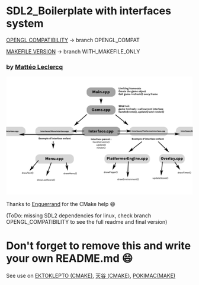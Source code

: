 # SDL2_Boilerplate with interfaces system

[OPENGL COMPATIBILITY](https://github.com/MatteoL-W/SDL2_Boilerplate/tree/OPENGL_COMPAT) -> branch OPENGL_COMPAT

[MAKEFILE VERSION](https://github.com/MatteoL-W/SDL2_Boilerplate/tree/WITH_MAKEFILE_ONLY) -> branch WITH_MAKEFILE_ONLY

### by [Mattéo Leclercq](https://github.com/MatteoL-W/)

![alt text](demo.png)

Thanks to [Enguerrand](https://github.com/dsmtE) for the CMake help 😄

(ToDo: missing SDL2 dependencies for linux, check branch OPENGL_COMPATIBILITY to see the full readme and final version)

# Don't forget to remove this and write your own README.md 😄

See use on [EKTOKLEPTO (CMAKE)](https://github.com/MatteoL-W/EKTOKLEPTO), [天谷 (CMAKE)](https://github.com/MatteoL-W/GAMEJAM_COLOR_2022), [POKIMAC(MAKE)](https://github.com/MatteoL-W/POKIMAC)
